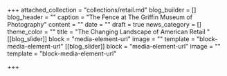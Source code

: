 +++
attached_collection = "collections/retail.md"
blog_builder = []
blog_header = ""
caption = "The Fence at The Griffin Museum of Photography"
content = ""
date = ""
draft = true
news_category = []
theme_color = ""
title = "The Changing Landscape of American Retail "
[[blog_slider]]
block = "media-element-url"
image = ""
template = "block-media-element-url"
[[blog_slider]]
block = "media-element-url"
image = ""
template = "block-media-element-url"

+++
